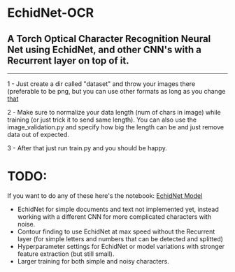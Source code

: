 # EchidNet-OCR
## A Torch Optical Character Recognition Neural Net using EchidNet,  and other CNN's with a Recurrent layer on top of it.


----------------------------------------------------
1 - Just create a dir called "dataset" and throw your images there (preferable to be png, but you can use other formats as long as you change [that](https://github.com/GabrielDornelles/EchidNet-OCR/blob/5275b1169051763fbb08f583871a28e88c706454/train.py#L56)

2 - Make sure to normalize your data length (num of chars in image) while training (or just trick it to send same length). You can also use the image_validation.py and specify how big the length can be and just remove data out of expected.

3 - After that just run train.py and you should be happy.


# TODO: 
If you want to do any of these here's the notebook: [EchidNet Model](https://github.com/GabrielDornelles/EchidNet)
- EchidNet for simple documents and text  not implemented yet, instead working with a different CNN for more complicated characters with noise. 
- Contour finding to use EchidNet at max speed without the Recurrent layer (for simple letters and numbers  that can be detected and splitted)
- Hyperparameter settings for EchidNet or model variations with stronger feature extraction (but still small).
- Larger training for both simple and noisy characters.
